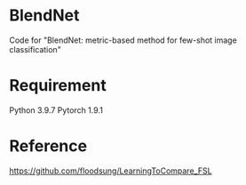 # BlendNet
Code for "BlendNet: metric-based method for few-shot image classification"
# Requirement
Python 3.9.7
Pytorch 1.9.1
# Reference
https://github.com/floodsung/LearningToCompare_FSL
